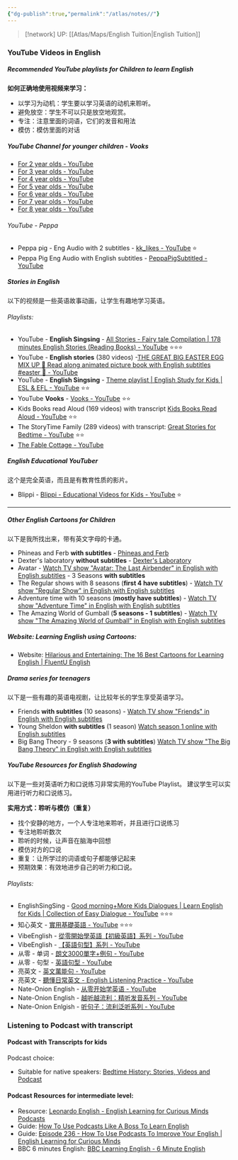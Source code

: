 ```yaml
---
{"dg-publish":true,"permalink":"/atlas/notes//"}
---
```


> [!network] UP: [[Atlas/Maps/English Tuition\|English Tuition]]
### YouTube Videos in English
##### Recommended YouTube playlists for Children to learn English

**如何正确地使用视频来学习：**
- 以学习为动机：学生要以学习英语的动机来聆听。
- 避免放空：学生不可以只是放空地观赏。
- 专注：注意里面的词语，它们的发音和用法
- 模仿：模仿里面的对话

##### YouTube Channel for younger children - Vooks
- [For 2 year olds - YouTube](https://youtube.com/playlist?list=PLlfBQqiQC2dkAreZP3QOLS4LoURb8K54V&si=RN5xWPdMSyklQJzT)
- [For 3 year olds - YouTube](https://youtube.com/playlist?list=PLlfBQqiQC2dk5V-sfLSXinG4BpWxF6-uW&si=QwwuTLfRPy27tyOp)
- [For 4 year olds - YouTube](https://youtube.com/playlist?list=PLlfBQqiQC2dljaTrDwqw1HnYYhz3nVWxv&si=2QJhivRD4mV5Z7gv)
- [For 5 year olds - YouTube](https://youtube.com/playlist?list=PLlfBQqiQC2dloQ9ATMXHh16zt7P109LBY&si=JQL8lWx806tJACD7)
- [For 6 year olds - YouTube](https://youtube.com/playlist?list=PLlfBQqiQC2dk_AQwfHrw5s3EW3TJ0LAxe&si=kFGyRwcbtcRwtl_q)
- [For 7 year olds - YouTube](https://youtube.com/playlist?list=PLlfBQqiQC2dluvCeI6AnwlA-bKm8v1IVW&si=9IJNOI9YZAnRCJVs)
- [For 8 year olds - YouTube](https://youtube.com/playlist?list=PLlfBQqiQC2dmPxhLnFcaV4L5FyS3IeiCB&si=WmlBZUW4LGshdcCS)

###### YouTube - Peppa
- Peppa pig - Eng Audio with 2 subtitles - [kk\_likes - YouTube](https://www.youtube.com/@kk_likes) ⭐
- Peppa Pig Eng Audio with English subtitles - [PeppaPigSubtitled - YouTube](https://www.youtube.com/@peppapigsubtitled8981) 

##### Stories in English
以下的视频是一些英语故事动画，让学生有趣地学习英语。

###### Playlists:
- YouTube - **English Singsing** -  [All Stories - Fairy tale Compilation | 178 minutes English Stories (Reading Books) - YouTube](https://www.youtube.com/watch?v=DHI_DhxcYqM&list=PLii5rkhsE0LfCQEAbjKgJpuod_ShzGNLe) ⭐⭐⭐
- YouTube - **English stories** (380 videos)  -[THE GREAT BIG EASTER EGG MIX UP 🍓 Read along animated picture book with English subtitles #easter 🍓 - YouTube](https://www.youtube.com/watch?v=ZZHm_JTelic&list=PLauyjwy1E8hGNVAFHi7EzQSm9IU6H2yU7&pp=iAQB)
- YouTube - **English Singsing** - [Theme playlist | English Study for Kids | ESL & EFL - YouTube](https://www.youtube.com/playlist?list=PLii5rkhsE0LecNHNQfsrFcxoG0ki_KVo_) ⭐⭐
- YouTube **Vooks** - [Vooks - YouTube](https://www.youtube.com/@VooksStorybooks) ⭐⭐
- Kids Books read Aloud (169 videos) with transcript [Kids Books Read Aloud - YouTube](https://youtube.com/playlist?list=PLuDTq4LBCsPThzWX3_o3JEef6uZiSkUa0&si=rWp9Crn1cCaxY4H6) ⭐⭐
- The StoryTime Family (289 videos) with transcript: [Great Stories for Bedtime - YouTube](https://youtube.com/playlist?list=PL_DANuu1-w9pTPqXgaATYxvK7paI1IUjh&si=X8uUpftgAwbwYaxN) ⭐⭐
- [The Fable Cottage - YouTube](https://www.youtube.com/@TheFableCottage)

##### English Educational YouTuber
这个是完全英语，而且是有教育性质的影片。
- Blippi -  [Blippi - Educational Videos for Kids - YouTube](https://www.youtube.com/@Blippi) ⭐

---
##### Other English Cartoons for Children
以下是我所找出来，带有英文字母的卡通。

- Phineas and Ferb **with subtitles** - [Phineas and Ferb](https://english-fun.org/tv-show/phineas_and_ferb_2007) 
- Dexter's laboratory **without subtitles** - [Dexter's Laboratory](https://english-fun.org/tv-show/dexters_laboratory_1996) 
- Avatar - [Watch TV show "Avatar: The Last Airbender" in English with English subtitles](https://english-fun.org/tv-show/avatar_the_last_airbender) - 3 Seasons **with subtitles**
- The Regular shows with 8 seasons (**first 4 have subtitles**) - [Watch TV show "Regular Show" in English with English subtitles](https://english-fun.org/tv-show/regular_show)
- Adventure time with 10 seasons (**mostly have subtitles**) - [Watch TV show "Adventure Time" in English with English subtitles](https://english-fun.org/tv-show/adventure_time)
- The Amazing World of Gumball (**5 seasons - 1 subtitles**) - [Watch TV show "The Amazing World of Gumball" in English with English subtitles](https://english-fun.org/tv-show/the_amazing_world_of_gumball)

##### Website: Learning English using Cartoons:
- Website: [Hilarious and Entertaining: The 16 Best Cartoons for Learning English | FluentU English](https://www.fluentu.com/blog/english/best-cartoons-for-learning-english/)

##### Drama series for teenagers
以下是一些有趣的英语电视剧，让比较年长的学生享受英语学习。

- Friends **with subtitles** (10 seasons) - [Watch TV show "Friends" in English with English subtitles](https://english-fun.org/tv-show/friends) 
- Young Sheldon **with subtitles** (1 season) [Watch season 1 online with English subtitles](https://english-fun.org/tv-show/young_sheldon_2017/season/1)
- Big Bang Theory - 9 seasons (**3 with subtitles**) [Watch TV show "The Big Bang Theory" in English with English subtitles](https://english-fun.org/tv-show/the_big_bang_theory)

##### YouTube Resources for English Shadowing
以下是一些对英语听力和口说练习非常实用的YouTube Playlist。
建议学生可以实用进行听力和口说练习。

**实用方式：聆听与模仿（重复）**
- 找个安静的地方，一个人专注地来聆听，并且进行口说练习
- 专注地聆听数次
- 聆听的时候，让声音在脑海中回想
- 模仿对方的口说
- 重复：让所学过的词语或句子都能够记起来
- 预期效果：有效地进步自己的听力和口说。

###### Playlists:
- EnglishSingSing - [Good morning+More Kids Dialogues | Learn English for Kids | Collection of Easy Dialogue - YouTube](https://youtu.be/8irSFvoyLHQ?si=Bek0oObPRs8A5hxu) ⭐⭐⭐
- 知心英文 - [實用基礎英語 - YouTube](https://youtube.com/playlist?list=PLnHNMRQeF6N8R2qMoG6scFkRiXDxfGLmI&si=kySR2Jw4zZKEkDBH) ⭐⭐⭐
- VibeEnglish -  [從零開始學英語【初級英語】系列 - YouTube](https://youtube.com/playlist?list=PL9LBhAIppMmdZlJ2FSZaZ4cNpKRMvW_Vf&si=uAvQNrWjIoyDMwnM)
- VibeEnglish - [【英語句型】系列 - YouTube](https://youtube.com/playlist?list=PL9LBhAIppMmcDQTT_IcYLb4ifCa96bZ2A&si=tOWwi-F5kqVFqsHF)
- 从零 - 单词 - [朗文3000單字+例句 - YouTube](https://youtube.com/playlist?list=PLx5HU4Hz75RFNlWiZ75jMPF4-QDJy5WBR&si=BpyyIn46_XytowBA)
- 从零 - 句型 - [英語句型 - YouTube](https://youtube.com/playlist?list=PLx5HU4Hz75RGV1pE0f8WIqH_0fZ9xGu6m&si=QV7fLSGTv2pUiRPs)
- 亮英文 - [英文萬能句 - YouTube](https://youtube.com/playlist?list=PLD4sNcQixswYJBTIE8AjTo_11Lk68BYOH&si=4YC6Cc1t84ij9MSe)
- 亮英文 - [聽懂日常英文 - English Listening Practice - YouTube](https://youtube.com/playlist?list=PLD4sNcQixswb5I8W7oyKGv38lF3cB48gN&si=ANBaYnOkCmc0bKgC)
- Nate-Onion English - [从零开始学英语 - YouTube](https://youtube.com/playlist?list=PLEJKF_V6_xth4i_WkHZw-Qe9cR01m8p2-&si=A8hyd-5BPbcnjy3B)
- Nate-Onion English - [越听越流利：精听发音系列 - YouTube](https://youtube.com/playlist?list=PLEJKF_V6_xthloc58jZyIMReN2qHgbNwe&si=xK1d7gHyZCRQJJ5I)
- Nate-Onion Enlgish - [听句子：流利泛听系列 - YouTube](https://youtube.com/playlist?list=PLEJKF_V6_xtg_jaIWoBIbHpEbDdjjux4v&si=2hM0EGsG2XJU1Cw8)


### Listening to Podcast with transcript

#### Podcast with Transcripts for kids
Podcast choice: 
- Suitable for native speakers: [Bedtime History: Stories, Videos and Podcast](https://bedtimehistorystories.com/)

#### Podcast Resources for intermediate level: 
- Resource: [Leonardo English - English Learning for Curious Minds Podcasts](https://www.leonardoenglish.com/podcasts)
- Guide: [How To Use Podcasts Like A Boss To Learn English](https://www.leonardoenglish.com/blog/how-to-use-podcasts-like-a-boss-to-learn-english)
- Guide: [Episode 236 - How To Use Podcasts To Improve Your English | English Learning for Curious Minds](https://www.leonardoenglish.com/podcasts/how-to-use-podcasts-improve-english)
- BBC 6 minutes English: [BBC Learning English - 6 Minute English](https://www.bbc.co.uk/learningenglish/english/features/6-minute-english)
